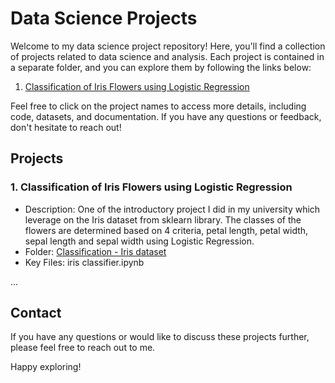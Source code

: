 # Data Science Projects

Welcome to my data science project repository! Here, you'll find a collection of projects related to data science and analysis. Each project is contained in a separate folder, and you can explore them by following the links below:

1. [Classification of Iris Flowers using Logistic Regression](Classification%20-%20Iris%20dataset)

Feel free to click on the project names to access more details, including code, datasets, and documentation. If you have any questions or feedback, don't hesitate to reach out!

## Projects

### 1. Classification of Iris Flowers using Logistic Regression

- Description: One of the introductory project I did in my university which leverage on the Iris dataset from sklearn library. The classes of the flowers are determined based on 4 criteria, petal length, petal width, sepal length and sepal width using Logistic Regression.
- Folder: [Classification - Iris dataset](Classification%20-%20Iris%20dataset)
- Key Files: iris classifier.ipynb

...

## Contact

If you have any questions or would like to discuss these projects further, please feel free to reach out to me.

Happy exploring!
